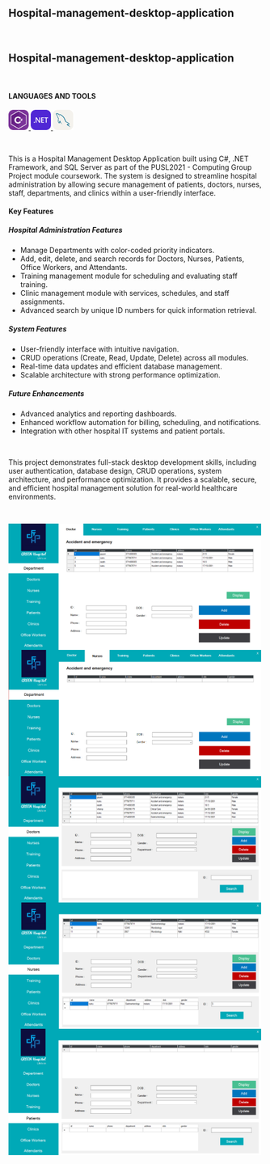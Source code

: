 <h2 align="left">Hospital-management-desktop-application</h2><br/>
<h2 align="left">Hospital-management-desktop-application</h2><br/>


<h4 align="left">LANGUAGES AND TOOLS</h4>
<p align="left"> 
<a href="https://learn.microsoft.com/en-us/dotnet/csharp/" target="_blank" rel="noreferrer"> <img src="Readme_img/Csharp.png" alt="csharp" width="40" height="40"/> </a>
<a href="https://dotnet.microsoft.com/" target="_blank" rel="noreferrer"> <img src="Readme_img/DotNet.png" alt=".net" width="40" height="40"/> </a>
<a href="https://www.microsoft.com/sql-server" target="_blank" rel="noreferrer"> <img src="Readme_img/MySQL-Light.svg" alt="sqlserver" width="40" height="40"/> </a>
</p><br/>

<p align="left">
This is a Hospital Management Desktop Application built using C#, .NET Framework, and SQL Server as part of the PUSL2021 - Computing Group Project module coursework.  
The system is designed to streamline hospital administration by allowing secure management of patients, doctors, nurses, staff, departments, and clinics within a user-friendly interface.
</p>

<h4 align="left">Key Features </h4>


<h5 align="left">Hospital Administration Features</h5>
<ul align="left">
  <li>Manage Departments with color-coded priority indicators.</li>
  <li>Add, edit, delete, and search records for Doctors, Nurses, Patients, Office Workers, and Attendants.</li>
  <li>Training management module for scheduling and evaluating staff training.</li>
  <li>Clinic management module with services, schedules, and staff assignments.</li>
  <li>Advanced search by unique ID numbers for quick information retrieval.</li>
</ul>

<h5 align="left">System Features</h5>
<ul align="left">
  <li>User-friendly interface with intuitive navigation.</li>
  <li>CRUD operations (Create, Read, Update, Delete) across all modules.</li>
  <li>Real-time data updates and efficient database management.</li>
  <li>Scalable architecture with strong performance optimization.</li>
</ul>

<h5 align="left">Future Enhancements</h5>
<ul align="left">
  <li>Advanced analytics and reporting dashboards.</li>
  <li>Enhanced workflow automation for billing, scheduling, and notifications.</li>
  <li>Integration with other hospital IT systems and patient portals.</li>
</ul>

<br/>

<p align="left">
This project demonstrates full-stack desktop development skills, including user authentication, database design, CRUD operations, system architecture, and performance optimization.  
It provides a scalable, secure, and efficient hospital management solution for real-world healthcare environments.
</p><br/>

<img src="Readme_img/1.png" alt="login" width="500" height="250"  align="left"/><br/>
<img src="Readme_img/2.png" alt="home" width="500" height="250"  align="left"/><br/>
<img src="Readme_img/3.png" alt="doctors" width="500" height="250"  align="left"/><br/>
<img src="Readme_img/4.png" alt="nurses" width="500" height="250"  align="left"/><br/>
<img src="Readme_img/5.png" alt="patients" width="500" height="250"  align="left"/><br/>
